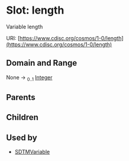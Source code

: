
# Slot: length


Variable length

URI: [https://www.cdisc.org/cosmos/1-0/length](https://www.cdisc.org/cosmos/1-0/length)


## Domain and Range

None &#8594;  <sub>0..1</sub> [Integer](types/Integer.md)

## Parents


## Children


## Used by

 * [SDTMVariable](SDTMVariable.md)
